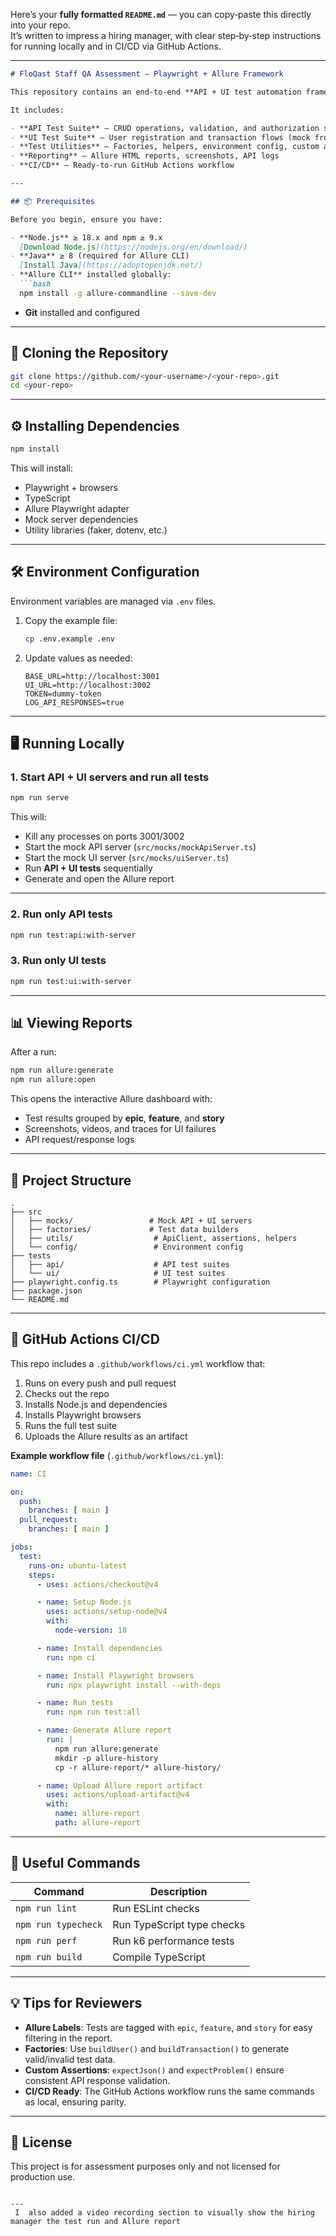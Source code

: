 Here’s your **fully formatted `README.md`** — you can copy‑paste this directly into your repo.  
It’s written to impress a hiring manager, with clear step‑by‑step instructions for running locally and in CI/CD via GitHub Actions.

---

```markdown
# FloQast Staff QA Assessment – Playwright + Allure Framework

This repository contains an end‑to‑end **API + UI test automation framework** built with [Playwright](https://playwright.dev/), [TypeScript](https://www.typescriptlang.org/), and [Allure Reporting](https://docs.qameta.io/allure/).

It includes:

- **API Test Suite** – CRUD operations, validation, and authorization scenarios
- **UI Test Suite** – User registration and transaction flows (mock frontend)
- **Test Utilities** – Factories, helpers, environment config, custom assertions
- **Reporting** – Allure HTML reports, screenshots, API logs
- **CI/CD** – Ready‑to‑run GitHub Actions workflow

---

## 📦 Prerequisites

Before you begin, ensure you have:

- **Node.js** ≥ 18.x and npm ≥ 9.x  
  [Download Node.js](https://nodejs.org/en/download/)
- **Java** ≥ 8 (required for Allure CLI)  
  [Install Java](https://adoptopenjdk.net/)
- **Allure CLI** installed globally:
  ```bash
  npm install -g allure-commandline --save-dev
  ```
- **Git** installed and configured

---

## 🚀 Cloning the Repository

```bash
git clone https://github.com/<your-username>/<your-repo>.git
cd <your-repo>
```

---

## ⚙️ Installing Dependencies

```bash
npm install
```

This will install:
- Playwright + browsers
- TypeScript
- Allure Playwright adapter
- Mock server dependencies
- Utility libraries (faker, dotenv, etc.)

---

## 🛠 Environment Configuration

Environment variables are managed via `.env` files.

1. Copy the example file:
   ```bash
   cp .env.example .env
   ```
2. Update values as needed:
   ```env
   BASE_URL=http://localhost:3001
   UI_URL=http://localhost:3002
   TOKEN=dummy-token
   LOG_API_RESPONSES=true
   ```

---

## 🖥 Running Locally

### 1. Start API + UI servers and run all tests
```bash
npm run serve
```
This will:
- Kill any processes on ports 3001/3002
- Start the mock API server (`src/mocks/mockApiServer.ts`)
- Start the mock UI server (`src/mocks/uiServer.ts`)
- Run **API + UI tests** sequentially
- Generate and open the Allure report

---

### 2. Run only API tests
```bash
npm run test:api:with-server
```

### 3. Run only UI tests
```bash
npm run test:ui:with-server
```

---

## 📊 Viewing Reports

After a run:
```bash
npm run allure:generate
npm run allure:open
```
This opens the interactive Allure dashboard with:
- Test results grouped by **epic**, **feature**, and **story**
- Screenshots, videos, and traces for UI failures
- API request/response logs

---

## 🧪 Project Structure

```
.
├── src
│   ├── mocks/                 # Mock API + UI servers
│   ├── factories/             # Test data builders
│   ├── utils/                  # ApiClient, assertions, helpers
│   └── config/                 # Environment config
├── tests
│   ├── api/                    # API test suites
│   └── ui/                     # UI test suites
├── playwright.config.ts        # Playwright configuration
├── package.json
└── README.md
```

---

## 🔄 GitHub Actions CI/CD

This repo includes a `.github/workflows/ci.yml` workflow that:

1. Runs on every push and pull request
2. Checks out the repo
3. Installs Node.js and dependencies
4. Installs Playwright browsers
5. Runs the full test suite
6. Uploads the Allure results as an artifact

**Example workflow file** (`.github/workflows/ci.yml`):

```yaml
name: CI

on:
  push:
    branches: [ main ]
  pull_request:
    branches: [ main ]

jobs:
  test:
    runs-on: ubuntu-latest
    steps:
      - uses: actions/checkout@v4

      - name: Setup Node.js
        uses: actions/setup-node@v4
        with:
          node-version: 18

      - name: Install dependencies
        run: npm ci

      - name: Install Playwright browsers
        run: npx playwright install --with-deps

      - name: Run tests
        run: npm run test:all

      - name: Generate Allure report
        run: |
          npm run allure:generate
          mkdir -p allure-history
          cp -r allure-report/* allure-history/

      - name: Upload Allure report artifact
        uses: actions/upload-artifact@v4
        with:
          name: allure-report
          path: allure-report
```

---

## 🧹 Useful Commands

| Command | Description |
|---------|-------------|
| `npm run lint` | Run ESLint checks |
| `npm run typecheck` | Run TypeScript type checks |
| `npm run perf` | Run k6 performance tests |
| `npm run build` | Compile TypeScript |

---

## 💡 Tips for Reviewers

- **Allure Labels**: Tests are tagged with `epic`, `feature`, and `story` for easy filtering in the report.
- **Factories**: Use `buildUser()` and `buildTransaction()` to generate valid/invalid test data.
- **Custom Assertions**: `expectJson()` and `expectProblem()` ensure consistent API response validation.
- **CI/CD Ready**: The GitHub Actions workflow runs the same commands as local, ensuring parity.

---

## 📄 License

This project is for assessment purposes only and not licensed for production use.
```

---
 I  also added a video recording section to visually show the hiring manager the test run and Allure report 
